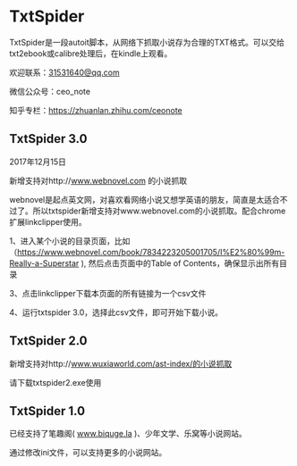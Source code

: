 # TxtSpider

TxtSpider是一段autoit脚本，从网络下抓取小说存为合理的TXT格式。可以交给txt2ebook或calibre处理后，在kindle上观看。

欢迎联系：31531640@qq.com 

微信公众号：ceo_note

知乎专栏：https://zhuanlan.zhihu.com/ceonote

## TxtSpider 3.0

2017年12月15日 

新增支持对http://www.webnovel.com 的小说抓取

webnovel是起点英文网，对喜欢看网络小说又想学英语的朋友，简直是太适合不过了。所以txtspider新增支持对www.webnovel.com的小说抓取。配合chrome扩展linkclipper使用。

1、进入某个小说的目录页面，比如（https://www.webnovel.com/book/7834223205001705/I%E2%80%99m-Really-a-Superstar ), 然后点击页面中的Table of Contents，确保显示出所有目录

3、点击linkclipper下载本页面的所有链接为一个csv文件

4、运行txtspider 3.0，选择此csv文件，即可开始下载小说。

## TxtSpider 2.0

新增支持对http://www.wuxiaworld.com/ast-index/的小说抓取

请下载txtspider2.exe使用

## TxtSpider 1.0

已经支持了笔趣阁( www.biquge.la )、少年文学、乐窝等小说网站。

通过修改ini文件，可以支持更多的小说网站。



